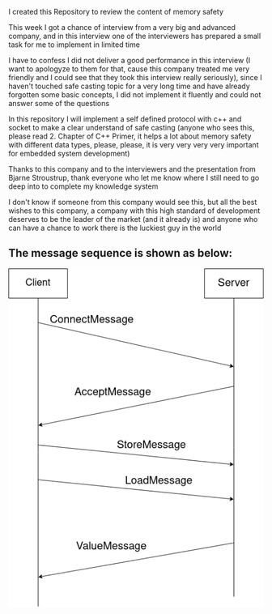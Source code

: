 I created this Repository to review the content of memory safety

This week I got a chance of interview from a very big and advanced company,
and in this interview one of the interviewers has prepared a small task for me to implement in limited time

I have to confess I did not deliver a good performance in this interview (I want to apologyze to them for that,
cause this company treated me very friendly and I could see that they took this interview really seriously),
since I haven't touched safe casting topic for a very long time and have already forgotten some basic concepts,
I did not implement it fluently and could not answer some of the questions

In this repository I will implement a self defined protocol with c++ and socket to make a clear understand of safe casting
(anyone who sees this, please read 2. Chapter of C++ Primer, it helps a lot about memory safety with different data types, please, please,
it is very very very very important for embedded system development)

Thanks to this company and to the interviewers and the presentation from Bjarne Stroustrup, thank everyone who let me know where I still need
to go deep into to complete my knowledge system

I don't know if someone from this company would see this, but all the best wishes to this company, a company with this high standard of development
deserves to be the leader of the market (and it already is) and anyone who can have a chance to work there is the luckiest guy in the world

## The message sequence is shown as below:
<picture style="padding-bottom: 1em;">
  <img alt="Shows Ankaios logo" src="message sequence.png">
</picture>